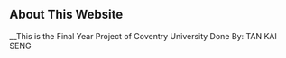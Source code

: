 ## About This Website 
__This is the Final Year Project of Coventry University 
Done By: TAN KAI SENG

